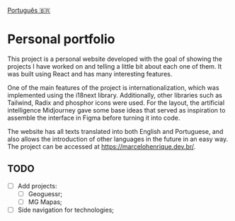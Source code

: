 [Português 🇧🇷](README.pt.md)

# Personal portfolio

This project is a personal website developed with the goal of showing the projects I have worked on and telling a little bit about each one of them. It was built using React and has many interesting features.

One of the main features of the project is internationalization, which was implemented using the i18next library. Additionally, other libraries such as Tailwind, Radix and phosphor icons were used. For the layout, the artificial intelligence Midjourney gave some base ideas that served as inspiration to assemble the interface in Figma before turning it into code.

The website has all texts translated into both English and Portuguese, and also allows the introduction of other languages in the future in an easy way. The project can be accessed at https://marcelohenrique.dev.br/.

## TODO

- [ ] Add projects:
    - [ ] Geoguessr;
    - [ ] MG Mapas;
- [ ] Side navigation for technologies;
